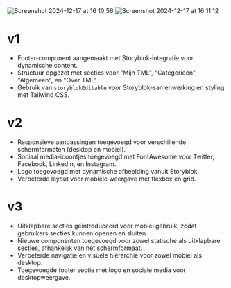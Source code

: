 <img width="screen" alt="Screenshot 2024-12-17 at 16 10 56" src="https://github.com/user-attachments/assets/8dc0b0f8-3b67-489c-acd5-dcecc98a145e" />
<img width="screen" alt="Screenshot 2024-12-17 at 16 11 12" src="https://github.com/user-attachments/assets/d3d90c5a-4c89-4dad-9faf-ad7a0fc7c23e" />

# v1
- Footer-component aangemaakt met Storyblok-integratie voor dynamische content.
- Structuur opgezet met secties voor "Mijn TML", "Categorieën", "Algemeen", en "Over TML".
- Gebruik van `storyblokEditable` voor Storyblok-samenwerking en styling met Tailwind CSS.

# v2
- Responsieve aanpassingen toegevoegd voor verschillende schermformaten (desktop en mobiel).
- Sociaal media-icoontjes toegevoegd met FontAwesome voor Twitter, Facebook, LinkedIn, en Instagram.
- Logo toegevoegd met dynamische afbeelding vanuit Storyblok.
- Verbeterde layout voor mobiele weergave met flexbox en grid.

# v3
- Uitklapbare secties geïntroduceerd voor mobiel gebruik, zodat gebruikers secties kunnen openen en sluiten.
- Nieuwe componenten toegevoegd voor zowel statische als uitklapbare secties, afhankelijk van het schermformaat.
- Verbeterde navigatie en visuele hiërarchie voor zowel mobiel als desktop.
- Toegevoegde footer sectie met logo en sociale media voor desktopweergave.
